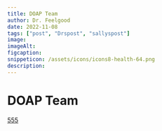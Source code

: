 ```yaml
---
title: DOAP Team
author: Dr. Feelgood
date: 2022-11-08
tags: ["post", "Drspost", "sallyspost"]
image:
imageAlt:
figcaption:
snippeticon: /assets/icons/icons8-health-64.png
description:
---
```


# DOAP Team

<a href="tel:">555</a>